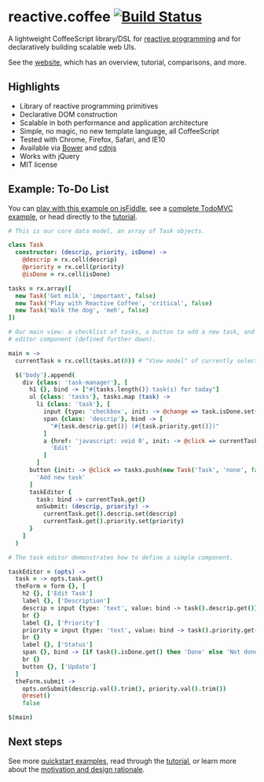 reactive.coffee [![Build Status](https://secure.travis-ci.org/chicagogrooves/reactive-coffee.png?branch=master)](https://travis-ci.org/chicagogrooves/reactive-coffee)
===============

A lightweight CoffeeScript library/DSL for [reactive programming] and for
declaratively building scalable web UIs.

See the [website], which has an overview, tutorial, comparisons, and more.

[reactive programming]: http://en.wikipedia.org/wiki/Reactive_programming
[website]: http://yang.github.io/reactive-coffee/

Highlights
----------

- Library of reactive programming primitives
- Declarative DOM construction
- Scalable in both performance and application architecture
- Simple, no magic, no new template language, all CoffeeScript
- Tested with Chrome, Firefox, Safari, and IE10
- Available via [Bower] and [cdnjs]
- Works with jQuery
- MIT license

[Bower]: http://bower.io/
[cdnjs]: http://cdnjs.com/
[fiddle]: http://jsfiddle.net/yang/SGvuy/

Example: To-Do List
-------------------

You can [play with this example on jsFiddle][fiddle], see a [complete
TodoMVC example][TodoMVC], or head directly to the [tutorial].

```coffeescript
# This is our core data model, an array of Task objects.

class Task
  constructor: (descrip, priority, isDone) ->
    @descrip = rx.cell(descrip)
    @priority = rx.cell(priority)
    @isDone = rx.cell(isDone)

tasks = rx.array([
  new Task('Get milk', 'important', false)
  new Task('Play with Reactive Coffee', 'critical', false)
  new Task('Walk the dog', 'meh', false)
])

# Our main view: a checklist of tasks, a button to add a new task, and a task
# editor component (defined further down).

main = ->
  currentTask = rx.cell(tasks.at(0)) # "View model" of currently selected task

  $('body').append(
    div {class: 'task-manager'}, [
      h1 {}, bind -> ["#{tasks.length()} task(s) for today"]
      ul {class: 'tasks'}, tasks.map (task) ->
        li {class: 'task'}, [
          input {type: 'checkbox', init: -> @change => task.isDone.set(@is(':checked'))}
          span {class: 'descrip'}, bind -> [
            "#{task.descrip.get()} (#{task.priority.get()})"
          ]
          a {href: 'javascript: void 0', init: -> @click => currentTask.set(task)}, [
            'Edit'
          ]
        ]
      button {init: -> @click => tasks.push(new Task('Task', 'none', false))}, [
        'Add new task'
      ]
      taskEditor {
        task: bind -> currentTask.get()
        onSubmit: (descrip, priority) ->
          currentTask.get().descrip.set(descrip)
          currentTask.get().priority.set(priority)
      }
    ]
  )

# The task editor demonstrates how to define a simple component.

taskEditor = (opts) ->
  task = -> opts.task.get()
  theForm = form {}, [
    h2 {}, ['Edit Task']
    label {}, ['Description']
    descrip = input {type: 'text', value: bind -> task().descrip.get()}
    br {}
    label {}, ['Priority']
    priority = input {type: 'text', value: bind -> task().priority.get()}
    br {}
    label {}, ['Status']
    span {}, bind -> [if task().isDone.get() then 'Done' else 'Not done']
    br {}
    button {}, ['Update']
  ]
  theForm.submit ->
    opts.onSubmit(descrip.val().trim(), priority.val().trim())
    @reset()
    false

$(main)
```

[TodoMVC]: https://github.com/yang/reactive-coffee/blob/master/examples/todomvc/index.jade

Next steps
----------

See more [quickstart examples][quickstart], read through the
[tutorial][tutorial], or learn more about the [motivation and design
rationale][design].

[quickstart]: http://yang.github.io/reactive-coffee/quickstart.html
[tutorial]: http://yang.github.io/reactive-coffee/tutorial.html
[design]: http://yang.github.io/reactive-coffee/design.html
[related]: http://yang.github.io/reactive-coffee/related.html

